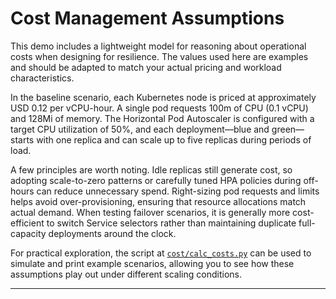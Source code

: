 # Cost Management Assumptions

This demo includes a lightweight model for reasoning about operational costs when designing for resilience. The values used here are examples and should be adapted to match your actual pricing and workload characteristics.

In the baseline scenario, each Kubernetes node is priced at approximately USD 0.12 per vCPU-hour. A single pod requests 100m of CPU (0.1 vCPU) and 128Mi of memory. The Horizontal Pod Autoscaler is configured with a target CPU utilization of 50%, and each deployment—blue and green—starts with one replica and can scale up to five replicas during periods of load.

A few principles are worth noting. Idle replicas still generate cost, so adopting scale-to-zero patterns or carefully tuned HPA policies during off-hours can reduce unnecessary spend. Right-sizing pod requests and limits helps avoid over-provisioning, ensuring that resource allocations match actual demand. When testing failover scenarios, it is generally more cost-efficient to switch Service selectors rather than maintaining duplicate full-capacity deployments around the clock.

For practical exploration, the script at [`cost/calc_costs.py`](./cost/calc_costs.py) can be used to simulate and print example scenarios, allowing you to see how these assumptions play out under different scaling conditions.

---
